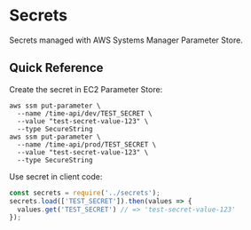 
# Secrets

Secrets managed with AWS Systems Manager Parameter Store.

## Quick Reference

Create the secret in EC2 Parameter Store:

```
aws ssm put-parameter \
  --name /time-api/dev/TEST_SECRET \
  --value "test-secret-value-123" \
  --type SecureString
aws ssm put-parameter \
  --name /time-api/prod/TEST_SECRET \
  --value "test-secret-value-123" \
  --type SecureString
```

Use secret in client code:

```javascript
const secrets = require('../secrets');
secrets.load(['TEST_SECRET']).then(values => {
  values.get('TEST_SECRET') // => 'test-secret-value-123'
});
```
